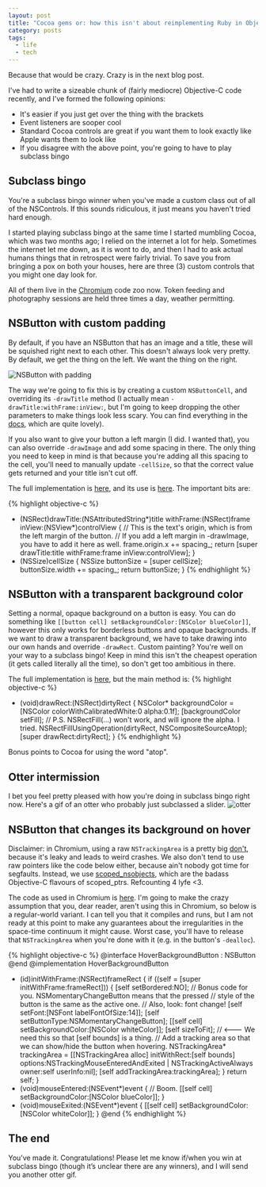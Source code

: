```yaml
---
layout: post
title: "Cocoa gems or: how this isn't about reimplementing Ruby in Objective-C"
category: posts
tags:
  - life
  - tech
---
```

Because that would be crazy. Crazy is in the next blog post.

I've had to write a sizeable chunk of (fairly mediocre) Objective-C code recently, and I've formed the following opinions:

* It's easier if you just get over the thing with the brackets
* Event listeners are sooper cool
* Standard Cocoa controls are great if you want them to look exactly like Apple wants them to look like
* If you disagree with the above point, you're going to have to play subclass bingo

## Subclass bingo
You're a subclass bingo winner when you've made a custom class out of all of the NSControls. If this sounds ridiculous, it just means you haven't tried hard enough.

I started playing subclass bingo at the same time I started mumbling Cocoa, which was two months ago; I relied on the internet a lot for help. Sometimes the internet let me down, as it is wont to do, and then I had to ask actual humans things that in retrospect were fairly trivial. To save you from bringing a pox on both your houses, here are three (3) custom controls that you might one day look for.

All of them live in the [Chromium](http://www.chromium.org/Home) code zoo now. Token feeding and photography sessions are held three times a day, weather permitting.

## NSButton with custom padding
By default, if you have an NSButton that has an image and a title, these will be squished right next to each other. This doesn't always look very pretty. By default, we get the thing on the left. We want the thing on the right.

![NSButton with padding](/images/2014-01-30-button-padding.png)

The way we're going to fix this is by creating a custom `NSButtonCell`, and overriding its `-drawTitle` method (I actually mean `-drawTitle:withFrame:inView:`, but I'm going to keep dropping the other parameters to make things look less scary. You can find everything in the [docs](https://developer.apple.com/library/mac/documentation/cocoa/reference/applicationkit/classes/NSButtonCell_Class/Reference/Reference.html), which are quite lovely).

If you also want to give your button a left margin (I did. I wanted that), you can also override `-drawImage` and add some spacing in there. The only thing you need to keep in mind is that because you're adding all this spacing to the cell, you'll need to manually update `-cellSize`, so that the correct value gets returned and your title isn't cut off.

The full implementation is [here](https://code.google.com/p/chromium/codesearch#chromium/src/chrome/browser/ui/cocoa/browser/profile_chooser_controller.mm&l=345), and its use is [here](https://code.google.com/p/chromium/codesearch#chromium/src/chrome/browser/ui/cocoa/browser/profile_chooser_controller.mm&l=402). The important bits are:

{% highlight objective-c %}
- (NSRect)drawTitle:(NSAttributedString*)title
          withFrame:(NSRect)frame
             inView:(NSView*)controlView {
  // This is the text's origin, which is from the left margin of the button.
  // If you add a left margin in -drawImage, you have to add it here as well.
  frame.origin.x += spacing_;
  return [super drawTitle:title withFrame:frame inView:controlView];
}
- (NSSize)cellSize {
  NSSize buttonSize = [super cellSize];
  buttonSize.width += spacing_;
  return buttonSize;
}
{% endhighlight %}

## NSButton with a transparent background color
Setting a normal, opaque background on a button is easy. You can do something like `[[button cell] setBackgroundColor:[NSColor blueColor]]`, however this only works for borderless buttons and opaque backgrounds. If we want to draw a transparent background, we have to take drawing into our own hands and override `-drawRect`. Custom painting? You're well on your way to a subclass bingo! Keep in mind this isn't the cheapest operation (it gets called literally all the time), so don't get too ambitious in there.

The full implementation is [here](https://code.google.com/p/chromium/codesearch#chromium/src/chrome/browser/ui/cocoa/browser/profile_chooser_controller.mm&l=150), but the main method is:
{% highlight objective-c %}
- (void)drawRect:(NSRect)dirtyRect {
  NSColor* backgroundColor = [NSColor colorWithCalibratedWhite:0 alpha:0.1f];
  [backgroundColor setFill];
  // P.S. NSRectFill(...) won't work, and will ignore the alpha. I tried.
  NSRectFillUsingOperation(dirtyRect, NSCompositeSourceAtop);
  [super drawRect:dirtyRect];
}
{% endhighlight %}

Bonus points to Cocoa for using the word "atop".

## Otter intermission
I bet you feel pretty pleased with how you're doing in subclass bingo right now. Here's a gif of an  otter who probably just subclassed a slider.
![otter](http://i.imgur.com/nUIe0yQ.gif)

## NSButton that changes its background on hover
Disclaimer: in Chromium, using a raw `NSTrackingArea` is a pretty big [don't](http://www.chromium.org/developers/coding-style/cocoa-dos-and-donts), because it's leaky and leads to weird crashes. We also don't tend to use raw pointers like the code below either, because ain't nobody got time for segfaults. Instead, we use [scoped_nsobjects](https://code.google.com/p/chromium/codesearch#chromium/src/base/mac/scoped_nsobject.h), which are the badass Objective-C flavours of scoped_ptrs. Refcounting 4 lyfe <3.

The code as used in Chromium is [here](https://code.google.com/p/chromium/codesearch#chromium/src/chrome/browser/ui/cocoa/browser/profile_chooser_controller.mm&l=392). I'm going to make the crazy assumption that you, dear reader, aren't using this in Chromium, so below is a regular-world variant. I can tell you that it compiles and runs, but I am not ready at this point to make any guarantees about the irregularities in the space-time continuum it might cause. Worst case, you'll have to release that `NSTrackingArea` when you're done with it (e.g. in the button's `-dealloc`).

{% highlight objective-c %}
@interface HoverBackgroundButton : NSButton
@end
@implementation HoverBackgroundButton
- (id)initWithFrame:(NSRect)frameRect {
  if ((self = [super initWithFrame:frameRect])) {
    [self setBordered:NO];
    // Bonus code for you. NSMomentaryChangeButton means that the pressed
    // style of the button is the same as the active one.
    // Also, look: font change!
    [self setFont:[NSFont labelFontOfSize:14]];
    [self setButtonType:NSMomentaryChangeButton];
    [[self cell] setBackgroundColor:[NSColor whiteColor]];
    [self sizeToFit];  // <--- We need this so that [self bounds] is a thing.
    // Add a tracking area so that we can show/hide the button when hovering.
    NSTrackingArea* trackingArea = [[NSTrackingArea alloc]
      initWithRect:[self bounds]
           options:NSTrackingMouseEnteredAndExited | NSTrackingActiveAlways
             owner:self userInfo:nil];
    [self addTrackingArea:trackingArea];
  }
  return self;
}
- (void)mouseEntered:(NSEvent*)event {
  // Boom.
  [[self cell] setBackgroundColor:[NSColor blueColor]];
}
- (void)mouseExited:(NSEvent*)event {
  [[self cell] setBackgroundColor:[NSColor whiteColor]];
}
@end
{% endhighlight %}

## The end
You’ve made it. Congratulations! Please let me know if/when you win at subclass bingo (though it’s unclear there are any winners), and I will send you another otter gif.
